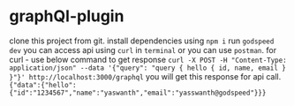 # graphQl-plugin
clone this project from git.
install dependencies using `npm i`
run `godspeed dev`
you can access api using `curl` in `terminal` or you can use `postman`.
for curl - use below command to get response `curl -X POST -H "Content-Type: application/json" --data '{"query": "query { hello { id, name, email } }"}' http://localhost:3000/graphql`
you will get this response for api call. `{"data":{"hello":{"id":"1234567","name":"yaswanth","email":"yasswanth@godspeed"}}}`
